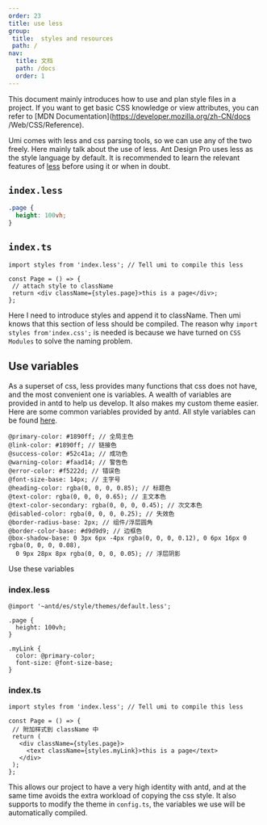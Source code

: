 ```yaml
---
order: 23
title: use less
group:
 title:  styles and resources
 path: /
nav: 
  title: 文档
  path: /docs
  order: 1
---
```


This document mainly introduces how to use and plan style files in a project. If you want to get basic CSS knowledge or view attributes, you can refer to [MDN Documentation](https://developer.mozilla.org/zh-CN/docs /Web/CSS/Reference).

Umi comes with less and css parsing tools, so we can use any of the two freely. Here mainly talk about the use of less. Ant Design Pro uses less as the style language by default. It is recommended to learn the relevant features of [less](http://lesscss.org/) before using it or when in doubt.

## `index.less`

```css
.page {
  height: 100vh;
}
```

## `index.ts`

 ```tsx | pure
import styles from 'index.less'; // Tell umi to compile this less

const Page = () => {
  // attach style to className
  return <div className={styles.page}>this is a page</div>;
};
```

Here I need to introduce styles and append it to className. Then umi knows that this section of less should be compiled. The reason why `import styles from'index.css';` is needed is because we have turned on `CSS Modules` to solve the naming problem.

## Use variables

As a superset of css, less provides many functions that css does not have, and the most convenient one is variables. A wealth of variables are provided in antd to help us develop. It also makes my custom theme easier. Here are some common variables provided by antd. All style variables can be found [here](https://github.com/ant-design/ant-design/blob/master/components/style/themes/default.less).

```less
@primary-color: #1890ff; // 全局主色
@link-color: #1890ff; // 链接色
@success-color: #52c41a; // 成功色
@warning-color: #faad14; // 警告色
@error-color: #f5222d; // 错误色
@font-size-base: 14px; // 主字号
@heading-color: rgba(0, 0, 0, 0.85); // 标题色
@text-color: rgba(0, 0, 0, 0.65); // 主文本色
@text-color-secondary: rgba(0, 0, 0, 0.45); // 次文本色
@disabled-color: rgba(0, 0, 0, 0.25); // 失效色
@border-radius-base: 2px; // 组件/浮层圆角
@border-color-base: #d9d9d9; // 边框色
@box-shadow-base: 0 3px 6px -4px rgba(0, 0, 0, 0.12), 0 6px 16px 0 rgba(0, 0, 0, 0.08),
  0 9px 28px 8px rgba(0, 0, 0, 0.05); // 浮层阴影
```

Use these variables

### index.less

```less
@import '~antd/es/style/themes/default.less';

.page {
  height: 100vh;
}

.myLink {
  color: @primary-color;
  font-size: @font-size-base;
}
```

### index.ts

 ```tsx | pure
import styles from 'index.less'; // Tell umi to compile this less

const Page = () => {
  // 附加样式到 className 中
  return (
    <div className={styles.page}>
      <text className={styles.myLink}>this is a page</text>
    </div>
  );
};
```

This allows our project to have a very high identity with antd, and at the same time avoids the extra workload of copying the css style. It also supports to modify the theme in `config.ts`, the variables we use will be automatically compiled.
